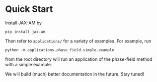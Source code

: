 # Quick Start


Install JAX-AM by

```
pip install jax-am
```

Then refer to  `applications/` for a variety of examples. For example, run

```
python -m applications.phase_field.simple.example
```
from the root directory will run an application of the phase-field method with a simple example.


We will build (much) better documentation in the future. Stay tuned!
